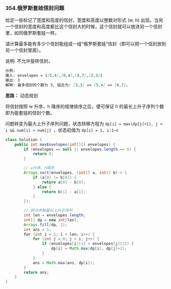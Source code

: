 ### 354.俄罗斯套娃信封问题

给定一些标记了宽度和高度的信封，宽度和高度以整数对形式 (w, h) 出现。当另一个信封的宽度和高度都比这个信封大的时候，这个信封就可以放进另一个信封里，如同俄罗斯套娃一样。

请计算最多能有多少个信封能组成一组“俄罗斯套娃”信封（即可以把一个信封放到另一个信封里面）。

说明:
不允许旋转信封。

``` markdown
示例:
输入: envelopes = [[5,4],[6,4],[6,7],[2,3]]
输出: 3 
解释: 最多信封的个数为 3, 组合为: [2,3] => [5,4] => [6,7]。
```



**思路：** 动态规划

将信封按照 w 升序，h 降序的规律排序之后，便可保证 h 的最长上升子序列个数即为能套娃的信封个数。

问题转变为最大上升子序列问题，状态转移方程为 `dp[i] = max(dp[j]+1), j < i && num[i] > num[j] `，状态初值为 `dp[i] = 1, i:1~n`

``` java
class Solution {
    public int maxEnvelopes(int[][] envelopes) {
        if (envelopes == null || envelopes.length == 0) {
            return 0;
        }

        // w升序，h降序
        Arrays.sort(envelopes, (int[] a, int[] b)-> {
            if (a[0] != b[0]) {
                return a[0] - b[0];
            } else {
                return b[1] - a[1];
            }
        });

        // 转为求解最长上升子序列
        int len = envelopes.length;
        int[] dp = new int[len];
        Arrays.fill(dp, 1);
        int ans = 1;
        for (int i = 1; i < len; i++) {
            for (int j = 0; j < i; j++) {
                if (envelopes[i][1] > envelopes[j][1]) {
                    dp[i] = Math.max(dp[i], dp[j]+1);
                }
            }
            ans = Math.max(ans, dp[i]);
        }
        return ans;
    }
}
```




